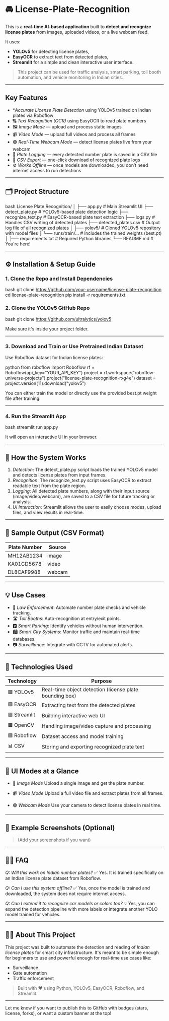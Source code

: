 # 🚘 License-Plate-Recognition

This is a **real-time AI-based application** built to **detect and recognize license plates** from images, uploaded videos, or a live webcam feed.

It uses:

* **YOLOv5** for detecting license plates,
* **EasyOCR** to extract text from detected plates,
* **Streamlit** for a simple and clean interactive user interface.

> This project can be used for traffic analysis, smart parking, toll booth automation, and vehicle monitoring in Indian cities.

---

## Key Features

* **Accurate License Plate Detection* using YOLOv5 trained on Indian plates via Roboflow
* 🔠 *Text Recognition (OCR)* using EasyOCR to read plate numbers
* 🖼 *Image Mode* — upload and process static images
* 📹 *Video Mode* — upload full videos and process all frames
* 🟢 *Real-Time Webcam Mode* — detect license plates live from your webcam
* 💾 *Plate Logging* — every detected number plate is saved in a CSV file
* 📁 *CSV Export* — one-click download of recognized plate logs
* ⚙ *Works Offline* — once models are downloaded, you don’t need internet access to run detections

---

## 🗂 Project Structure

bash
License Plate Recognition/
│
├── app.py                   # Main Streamlit UI
├── detect_plate.py          # YOLOv5-based plate detection logic
├── recognize_text.py        # EasyOCR-based plate text extraction
├── logs.py                  # Handles CSV writing of detected plates
├── detected_plates.csv      # Output log file of all recognized plates
│
├── yolov5/                  # Cloned YOLOv5 repository with model files
│   └── runs/train/...       # Includes the trained weights (best.pt)
│
├── requirements.txt         # Required Python libraries
└── README.md                # You're here!


---

## ⚙ Installation & Setup Guide

### 1. Clone the Repo and Install Dependencies

bash
git clone https://github.com/your-username/license-plate-recognition
cd license-plate-recognition
pip install -r requirements.txt


### 2. Clone the YOLOv5 GitHub Repo

bash
git clone https://github.com/ultralytics/yolov5


Make sure it's inside your project folder.

---

### 3. Download and Train or Use Pretrained Indian Dataset

Use Roboflow dataset for Indian license plates:

python
from roboflow import Roboflow
rf = Roboflow(api_key="YOUR_API_KEY")
project = rf.workspace("roboflow-universe-projects").project("license-plate-recognition-rxg4e")
dataset = project.version(11).download("yolov5")


You can either train the model or directly use the provided best.pt weight file after training.

---

### 4. Run the Streamlit App

bash
streamlit run app.py


It will open an interactive UI in your browser.

---

## 📌 How the System Works

1. *Detection*: The detect_plate.py script loads the trained YOLOv5 model and detects license plates from input frames.
2. *Recognition*: The recognize_text.py script uses EasyOCR to extract readable text from the plate region.
3. *Logging*: All detected plate numbers, along with their input source (image/video/webcam), are saved to a CSV file for future tracking or analysis.
4. *UI Interaction*: Streamlit allows the user to easily choose modes, upload files, and view results in real-time.

---

## 🧪 Sample Output (CSV Format)

| Plate Number | Source |
| ------------ | ------ |
| MH12AB1234   | image  |
| KA01CD5678   | video  |
| DL8CAF9988   | webcam |

---

## 💡 Use Cases

* 🚓 *Law Enforcement*: Automate number plate checks and vehicle tracking.
* 🛣 *Toll Booths*: Auto-recognition at entry/exit points.
* 🅿 *Smart Parking*: Identify vehicles without human intervention.
* 🏙 *Smart City Systems*: Monitor traffic and maintain real-time databases.
* 📷 *Surveillance*: Integrate with CCTV for automated alerts.

---

## 🧠 Technologies Used

| Technology   | Purpose                                                 |
| ------------ | ------------------------------------------------------- |
| 🟦 YOLOv5    | Real-time object detection (license plate bounding box) |
| 🟪 EasyOCR   | Extracting text from the detected plates                |
| 🟥 Streamlit | Building interactive web UI                             |
| 🟧 OpenCV    | Handling image/video capture and processing             |
| 🟩 Roboflow  | Dataset access and model training                       |
| 📊 CSV       | Storing and exporting recognized plate text             |

---

## 🎥 UI Modes at a Glance

* 📸 *Image Mode*
  Upload a single image and get the plate number.

* 📹 *Video Mode*
  Upload a full video file and extract plates from all frames.

* 🟢 *Webcam Mode*
  Use your camera to detect license plates in real time.

---

## 📂 Example Screenshots (Optional)

> (Add your screenshots if you want)

---

## 🙋‍♂ FAQ

*Q: Will this work on Indian number plates?*
✅ Yes. It is trained specifically on an Indian license plate dataset from Roboflow.

*Q: Can I use this system offline?*
✅ Yes, once the model is trained and downloaded, the system does not require internet access.

*Q: Can I extend it to recognize car models or colors too?*
💡 Yes, you can expand the detection pipeline with more labels or integrate another YOLO model trained for vehicles.

---

## 👨‍💻 About This Project

This project was built to automate the detection and reading of *Indian license plates* for smart city infrastructure. It's meant to be simple enough for beginners to use and powerful enough for real-time use cases like:

* Surveillance
* Gate automation
* Traffic enforcement

> Built with ❤ using Python, YOLOv5, EasyOCR, Roboflow, and Streamlit.

---

Let me know if you want to publish this to GitHub with badges (stars, license, forks), or want a custom banner at the top!
